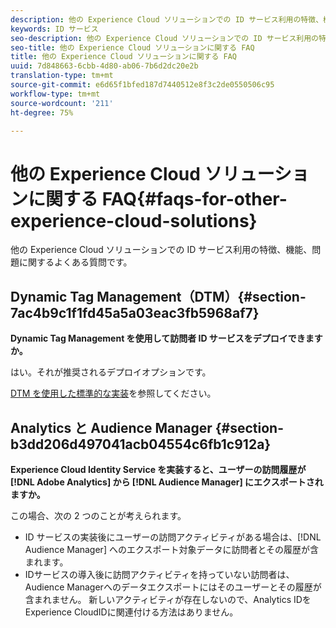 ```yaml
---
description: 他の Experience Cloud ソリューションでの ID サービス利用の特徴、機能、問題に関するよくある質問です。
keywords: ID サービス
seo-description: 他の Experience Cloud ソリューションでの ID サービス利用の特徴、機能、問題に関するよくある質問です。
seo-title: 他の Experience Cloud ソリューションに関する FAQ
title: 他の Experience Cloud ソリューションに関する FAQ
uuid: 7d848663-6cbb-4d80-ab06-7b6d2dc20e2b
translation-type: tm+mt
source-git-commit: e6d65f1bfed187d7440512e8f3c2de0550506c95
workflow-type: tm+mt
source-wordcount: '211'
ht-degree: 75%

---
```



# 他の Experience Cloud ソリューションに関する FAQ{#faqs-for-other-experience-cloud-solutions}

他の Experience Cloud ソリューションでの ID サービス利用の特徴、機能、問題に関するよくある質問です。

## Dynamic Tag Management（DTM）{#section-7ac4b9c1f1fd45a5a03eac3fb5968af7}

**Dynamic Tag Management を使用して訪問者 ID サービスをデプロイできますか。**

はい。それが推奨されるデプロイオプションです。

[DTM を使用した標準的な実装](../implementation-guides/standard.md#concept-89cd0199a9634fc48644f2d61e3d2445)を参照してください。

## Analytics と Audience Manager {#section-b3dd206d497041acb04554c6fb1c912a}

**Experience Cloud Identity Service を実装すると、ユーザーの訪問履歴が [!DNL Adobe Analytics] から [!DNL Audience Manager] にエクスポートされますか。**

この場合、次の 2 つのことが考えられます。

* ID サービスの実装後にユーザーの訪問アクティビティがある場合は、[!DNL Audience Manager] へのエクスポート対象データに訪問者とその履歴が含まれます。
* IDサービスの導入後に訪問アクティビティを持っていない訪問者は、Audience Managerへのデータエクスポートにはそのユーザーとその履歴が含まれません。 新しいアクティビティが存在しないので、Analytics IDをExperience CloudIDに関連付ける方法はありません。

